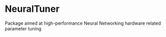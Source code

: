 # NeuralTuner
Package aimed at high-performance Neural Networking hardware related parameter tuning

